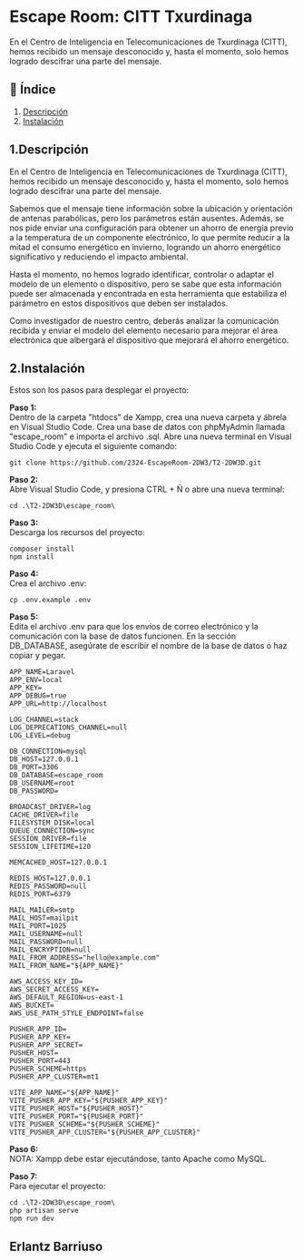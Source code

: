 # Escape Room: CITT Txurdinaga

En el Centro de Inteligencia en Telecomunicaciones de Txurdinaga (CITT), hemos recibido un mensaje desconocido y,
hasta el momento, solo hemos logrado descifrar una parte del mensaje.


## 📑 Índice

1. [Descripción](#-1.Descripción)
2. [Instalación](#-2.Instalación)

## 1.Descripción

En el Centro de Inteligencia en Telecomunicaciones de Txurdinaga (CITT), hemos recibido un mensaje desconocido y,
hasta el momento, solo hemos logrado descifrar una parte del mensaje.

Sabemos que el mensaje tiene información sobre la ubicación y orientación de antenas parabólicas, pero los parámetros
están ausentes. Además, se nos pide enviar una configuración para obtener un ahorro de energía previo a la temperatura
de un componente electrónico, lo que permite reducir a la mitad el consumo energético en invierno, logrando un ahorro 
energético significativo y reduciendo el impacto ambiental.

Hasta el momento, no hemos logrado identificar, controlar o adaptar el modelo de un elemento o dispositivo, pero se sabe
que esta información puede ser almacenada y encontrada en esta herramienta que estabiliza el parámetro en estos 
dispositivos que deben ser instalados.

Como investigador de nuestro centro, deberás analizar la comunicación recibida y enviar el modelo del elemento necesario
para mejorar el área electrónica que albergará el dispositivo que mejorará el ahorro energético.

## 2.Instalación

Estos son los pasos para desplegar el proyecto:


**Paso 1:** <br>
Dentro de la carpeta "htdocs" de Xampp, crea una nueva carpeta y ábrela en Visual Studio Code.
Crea una base de datos con phpMyAdmin llamada "escape_room" e importa el archivo .sql.
Abre una nueva terminal en Visual Studio Code y ejecuta el siguiente comando:

```
git clone https://github.com/2324-EscapeRoom-2DW3/T2-2DW3D.git
```

**Paso 2:** <br>
Abre Visual Studio Code, y presiona CTRL + Ñ o abre una nueva terminal:


```
cd .\T2-2DW3D\escape_room\
```

**Paso 3:** <br>
Descarga los recursos del proyecto:


```
composer install
npm install
```

**Paso 4:** <br>
Crea el archivo .env:


```
cp .env.example .env
```

**Paso 5:** <br>
Edita el archivo .env para que los envíos de correo electrónico y la comunicación con la base de datos funcionen. En la sección DB_DATABASE, asegúrate de escribir el nombre de la base de datos o haz copiar y pegar.
```
APP_NAME=Laravel
APP_ENV=local
APP_KEY=
APP_DEBUG=true
APP_URL=http://localhost

LOG_CHANNEL=stack
LOG_DEPRECATIONS_CHANNEL=null
LOG_LEVEL=debug

DB_CONNECTION=mysql
DB_HOST=127.0.0.1
DB_PORT=3306
DB_DATABASE=escape_room
DB_USERNAME=root
DB_PASSWORD=

BROADCAST_DRIVER=log
CACHE_DRIVER=file
FILESYSTEM_DISK=local
QUEUE_CONNECTION=sync
SESSION_DRIVER=file
SESSION_LIFETIME=120

MEMCACHED_HOST=127.0.0.1

REDIS_HOST=127.0.0.1
REDIS_PASSWORD=null
REDIS_PORT=6379

MAIL_MAILER=smtp
MAIL_HOST=mailpit
MAIL_PORT=1025
MAIL_USERNAME=null
MAIL_PASSWORD=null
MAIL_ENCRYPTION=null
MAIL_FROM_ADDRESS="hello@example.com"
MAIL_FROM_NAME="${APP_NAME}"

AWS_ACCESS_KEY_ID=
AWS_SECRET_ACCESS_KEY=
AWS_DEFAULT_REGION=us-east-1
AWS_BUCKET=
AWS_USE_PATH_STYLE_ENDPOINT=false

PUSHER_APP_ID=
PUSHER_APP_KEY=
PUSHER_APP_SECRET=
PUSHER_HOST=
PUSHER_PORT=443
PUSHER_SCHEME=https
PUSHER_APP_CLUSTER=mt1

VITE_APP_NAME="${APP_NAME}"
VITE_PUSHER_APP_KEY="${PUSHER_APP_KEY}"
VITE_PUSHER_HOST="${PUSHER_HOST}"
VITE_PUSHER_PORT="${PUSHER_PORT}"
VITE_PUSHER_SCHEME="${PUSHER_SCHEME}"
VITE_PUSHER_APP_CLUSTER="${PUSHER_APP_CLUSTER}"
```

**Paso 6:** <br>
NOTA: Xampp debe estar ejecutándose, tanto Apache como MySQL.


**Paso 7:** <br>
Para ejecutar el proyecto:


```
cd .\T2-2DW3D\escape_room\
php artisan serve
npm run dev
```

## Erlantz Barriuso

